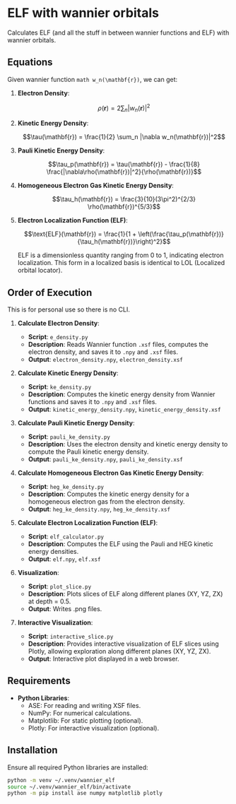# ELF with wannier orbitals

Calculates ELF (and all the stuff in between wannier functions and ELF) with wannier orbitals.

## Equations

Given wannier function ```math w_n(\mathbf{r})```, we can get:

1. **Electron Density**: 
   ```math
   \rho(\mathbf{r}) = 2 \sum_n |w_n(\mathbf{r})|^2
   ```

2. **Kinetic Energy Density**:
   ```math
   \tau(\mathbf{r}) = \frac{1}{2} \sum_n |\nabla w_n(\mathbf{r})|^2
   ```

3. **Pauli Kinetic Energy Density**:
   ```math
   \tau_p(\mathbf{r}) = \tau(\mathbf{r}) - \frac{1}{8} \frac{|\nabla\rho(\mathbf{r})|^2}{\rho(\mathbf{r})}
   ```

4. **Homogeneous Electron Gas Kinetic Energy Density**:
   ```math
   \tau_h(\mathbf{r}) = \frac{3}{10}(3\pi^2)^{2/3} \rho(\mathbf{r})^{5/3}
   ```

5. **Electron Localization Function (ELF)**:
   ```math
   \text{ELF}(\mathbf{r}) = \frac{1}{1 + \left(\frac{\tau_p(\mathbf{r})}{\tau_h(\mathbf{r})}\right)^2}
   ```
   ELF is a dimensionless quantity ranging from 0 to 1, indicating electron localization.
   This form in a localized basis is identical to LOL (Localized orbital locator).

## Order of Execution
 
This is for personal use so there is no CLI.

1. **Calculate Electron Density**: 
   - **Script**: `e_density.py`
   - **Description**: Reads Wannier function `.xsf` files, computes the electron density, and saves it to `.npy` and `.xsf` files.
   - **Output**: `electron_density.npy`, `electron_density.xsf`

2. **Calculate Kinetic Energy Density**:
   - **Script**: `ke_density.py`
   - **Description**: Computes the kinetic energy density from Wannier functions and saves it to `.npy` and `.xsf` files.
   - **Output**: `kinetic_energy_density.npy`, `kinetic_energy_density.xsf`

3. **Calculate Pauli Kinetic Energy Density**:
   - **Script**: `pauli_ke_density.py`
   - **Description**: Uses the electron density and kinetic energy density to compute the Pauli kinetic energy density.
   - **Output**: `pauli_ke_density.npy`, `pauli_ke_density.xsf`

4. **Calculate Homogeneous Electron Gas Kinetic Energy Density**:
   - **Script**: `heg_ke_density.py`
   - **Description**: Computes the kinetic energy density for a homogeneous electron gas from the electron density.
   - **Output**: `heg_ke_density.npy`, `heg_ke_density.xsf`

5. **Calculate Electron Localization Function (ELF)**:
   - **Script**: `elf_calculator.py`
   - **Description**: Computes the ELF using the Pauli and HEG kinetic energy densities.
   - **Output**: `elf.npy`, `elf.xsf`

6. **Visualization**:
   - **Script**: `plot_slice.py`
   - **Description**: Plots slices of ELF along different planes (XY, YZ, ZX) at depth = 0.5.
   - **Output**: Writes .png files.

6. **Interactive Visualization**:
   - **Script**: `interactive_slice.py`
   - **Description**: Provides interactive visualization of ELF slices using Plotly, allowing exploration along different planes (XY, YZ, ZX).
   - **Output**: Interactive plot displayed in a web browser.

## Requirements

- **Python Libraries**:
  - ASE: For reading and writing XSF files.
  - NumPy: For numerical calculations.
  - Matplotlib: For static plotting (optional).
  - Plotly: For interactive visualization (optional).

## Installation

Ensure all required Python libraries are installed:

```bash
python -m venv ~/.venv/wannier_elf
source ~/.venv/wannier_elf/bin/activate
python -m pip install ase numpy matplotlib plotly
